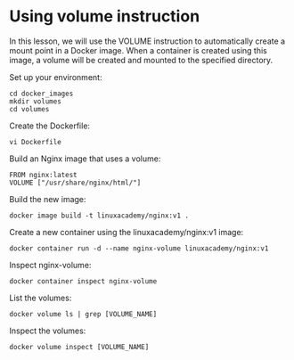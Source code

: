 # Using volume instruction

In this lesson, we will use the VOLUME instruction to automatically create a mount point in a Docker image. When a container is created using this image, a volume will be created and mounted to the specified directory.

Set up your environment:
```
cd docker_images
mkdir volumes
cd volumes
```

Create the Dockerfile:
```
vi Dockerfile
```

Build an Nginx image that uses a volume:
```
FROM nginx:latest
VOLUME ["/usr/share/nginx/html/"]
```

Build the new image:
```
docker image build -t linuxacademy/nginx:v1 .
```

Create a new container using the linuxacademy/nginx:v1 image:
```
docker container run -d --name nginx-volume linuxacademy/nginx:v1
```

Inspect nginx-volume:
```
docker container inspect nginx-volume
```

List the volumes:
```
docker volume ls | grep [VOLUME_NAME]
```

Inspect the volumes:
```
docker volume inspect [VOLUME_NAME]
```
